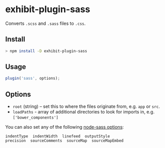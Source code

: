 # exhibit-plugin-sass

Converts `.scss` and `.sass` files to `.css`.

## Install

```sh
> npm install -D exhibit-plugin-sass
```

## Usage

```js
plugin('sass', options);
```

## Options

- `root` (string) – set this to where the files originate from, e.g. `app` or `src`.
- `loadPaths` - array of additional directories to look for imports in, e.g. `['bower_components']`

You can also set any of the following [node-sass options](https://github.com/sass/node-sass#options):

```
indentType  indentWidth  linefeed  outputStyle
precision  sourceComments  sourceMap  sourceMapEmbed
```
